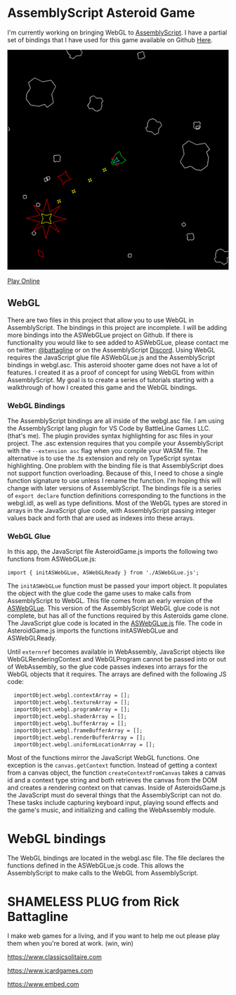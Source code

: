 # AssemblyScript Asteroid Game
I'm currently working on bringing WebGL to [AssemblyScript](https://www.assemblyscript.org/).  I have a partial set of bindings that I have used for this game available on Github [Here](https://github.com/battlelinegames/ASWebGLue).

![alt text](https://github.com/battlelinegames/AssemblyScriptAsteroids/blob/master/images/AssemblyScriptAsteroids.png?raw=true "AssemblyScript Asteroids Game")

[Play Online](https://embed.com/wasm/asteroid.html)

## WebGL
There are two files in this project that allow you to use WebGL in AssemblyScript.  The bindings in this project are incomplete.  I will be adding more bindings into the ASWebGLue project on Github.  If there is functionality you would like to see added to ASWebGLue, please contact me on twitter: [@battagline](https://twitter.com/battagline) or on the AssemblyScript [Discord](https://discord.gg/hvadbD).  Using WebGL requires the JavaScript glue file ASWebGLue.js and the AssemblyScript bindings in webgl.asc.  This asteroid shooter game does not have a lot of features.  I created it as a proof of concept for using WebGL from within AssemblyScript.  My goal is to create a series of tutorials starting with a walkthrough of how I created this game and the WebGL bindings.

### WebGL Bindings
The AssemblyScript bindings are all inside of the webgl.asc file.  I am using the AssemblyScript lang plugin for VS Code by BattleLine Games LLC. (that's me).  The plugin provides syntax highlighting for asc files in your project.  The .asc extension requires that you compile your AssemblyScript with the ```--extension asc``` flag when you compile your WASM file. The alternative is to use the .ts extension and rely on TypeScript syntax highlighting. One problem with the binding file is that AssemblyScript does not support function overloading.  Because of this, I need to chose a single function signature to use unless I rename the function.  I'm hoping this will change with later versions of AssemblyScript. The bindings file is a series of ```export declare``` function definitions corresponding to the functions in the webgl.idl, as well as type definitions.  Most of the WebGL types are stored in arrays in the JavaScript glue code, with AssemblyScript passing integer values back and forth that are used as indexes into these arrays.

### WebGL Glue
In this app, the JavaScript file AsteroidGame.js imports the following two functions from ASWebGLue.js:
```
import { initASWebGLue, ASWebGLReady } from './ASWebGLue.js';
```

The ```initASWebGLue``` function must be passed your import object.  It populates the object with the glue code the game uses to make calls from AssemblyScript to WebGL.  This file comes from an early version of the [ASWebGLue](https://github.com/battlelinegames/ASWebGLue).  This version of the AssemblyScript WebGL glue code is not complete, but has all of the functions required by this Asteroids game clone.  The JavaScript glue code is located in the [ASWebGLue.js](https://github.com/battlelinegames/AssemblyScriptAsteroids/blob/master/src/ASWebGLue.js) file.  The code in AsteroidGame.js imports the functions initASWebGLue and ASWebGLReady.  

Until ```externref``` becomes available in WebAssembly, JavaScript objects like WebGLRenderingContext and WebGLProgram cannot be passed into or out of WebAssembly, so the glue code passes indexes into arrays for the WebGL objects that it requires.  The arrays are defined with the following JS code:
```
  importObject.webgl.contextArray = [];
  importObject.webgl.textureArray = [];
  importObject.webgl.programArray = [];
  importObject.webgl.shaderArray = [];
  importObject.webgl.bufferArray = [];
  importObject.webgl.frameBufferArray = [];
  importObject.webgl.renderBufferArray = [];
  importObject.webgl.uniformLocationArray = [];

```
Most of the functions mirror the JavaScript WebGL functions.  One exception is the ```canvas.getContext``` function.  Instead of getting a context from a canvas object, the function ```createContextFromCanvas``` takes a canvas id and a context type string and both retrieves the canvas from the DOM and creates a rendering context on that canvas.  Inside of AsteroidsGame.js the JavaScript must do several things that the AssemblyScript can not do.  These tasks include capturing keyboard input, playing sound effects and the game's music, and initializing and calling the WebAssembly module.

# WebGL bindings

The WebGL bindings are located in the webgl.asc file.  The file declares the functions defined in the ASWebGLue.js code.  This allows the AssemblyScript to make calls to the WebGL from AssemblyScript.

# SHAMELESS PLUG from Rick Battagline            

I make web games for a living, and if you want to help me out please play them when you're bored at work. (win, win)                                  

https://www.classicsolitaire.com                             

https://www.icardgames.com                                    

https://www.embed.com                                         

